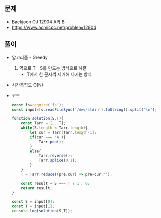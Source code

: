 문제
-----

+ Baekjoon OJ 12904 A와 B
+ https://www.acmicpc.net/problem/12904

풀이 
------

+ 알고리즘 - Greedy

  1. 역으로 T - S를 만드는 방식으로 해결
     - T에서 한 문자씩 제거해 나가는 방식



+ 시간복잡도 O(N)



+ 코드

  ``` javascript
  const fs=require('fs');
  const input=fs.readFileSync('/dev/stdin').toString().split('\n');
  
  function solution(S,T){
      const Tarr = [...T];
      while(S.length < Tarr.length){
          let cur = Tarr[Tarr.length-1];
          if(cur === 'A'){
              Tarr.pop();
          }
          else{
              Tarr.reverse();
              Tarr.splice(0,1);
          }
      }
      T = Tarr.reduce((pre,cur) => pre+cur,"");
  
      const result = S === T ? 1 : 0;
      return result;
  }
  
  const S = input[0];
  const T = input[1];
  console.log(solution(S,T));
  ```
